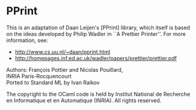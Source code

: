 PPrint
======

This is an adaptation of Daan Leijen's [PPrint] library, which itself
is based on the ideas developed by Philip Wadler in ``A Prettier
Printer''.  For more information, see:

* http://www.cs.uu.nl/~daan/pprint.html
* http://homepages.inf.ed.ac.uk/wadler/papers/prettier/prettier.pdf 

Authors: François Pottier and Nicolas Pouillard,                      
           INRIA Paris-Rocquencourt                                     
Ported to Standard ML by Ivan Raikov

The copyright to the OCaml code is held by Institut National de Recherche
en Informatique et en Automatique (INRIA). All rights reserved. 

